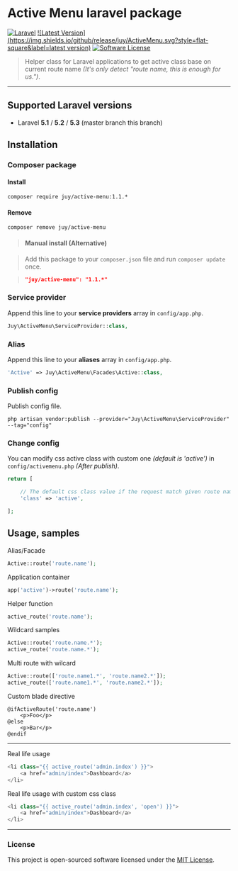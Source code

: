 # Active Menu laravel package

[![Laravel](https://img.shields.io/badge/Laravel-5.3.*-orange.svg?style=flat-square)](http://laravel.com) [![Latest Version](https://img.shields.io/github/release/juy/ActiveMenu.svg?style=flat-square&label=latest version)](https://github.com/juy/ActiveMenu/tags) [![Software License](https://img.shields.io/badge/license-MIT-blue.svg?style=flat-square)](LICENSE)

> Helper class for Laravel applications to get active class base on current route name *(It's only detect "route name, this is enough for us.")*.

----------

## Supported Laravel versions

- Laravel **5.1** / **5.2** / **5.3** (master branch this branch)

## Installation

### Composer package

#### Install

```
composer require juy/active-menu:1.1.*
```

#### Remove

```
composer remove juy/active-menu
```

> #### Manual install (Alternative)

> Add this package to your `composer.json` file and run `composer update` once.

> ```json
>"juy/active-menu": "1.1.*"
>```

### Service provider

Append this line to your **service providers** array in `config/app.php`.

```php
Juy\ActiveMenu\ServiceProvider::class,
```

### Alias

Append this line to your **aliases** array in `config/app.php`.

```php
'Active' => Juy\ActiveMenu\Facades\Active::class,
```

### Publish config

Publish config file.

```
php artisan vendor:publish --provider="Juy\ActiveMenu\ServiceProvider" --tag="config"
```

### Change config

You can modify css active class with custom one *(default is 'active')* in `config/activemenu.php` *(After publish)*.


```php
return [

    // The default css class value if the request match given route name
    'class' => 'active',

];
```


## Usage, samples

Alias/Facade

```php
Active::route('route.name');
```

Application container

```php
app('active')->route('route.name');
```

Helper function

```php
active_route('route.name');
```

Wildcard samples

```php
Active::route('route.name.*');
active_route('route.name.*');
```

Multi route with wilcard

```php
Active::route(['route.name1.*', 'route.name2.*']);
active_route(['route.name1.*', 'route.name2.*']);

```

Custom blade directive

```
@ifActiveRoute('route.name')
    <p>Foo</p>
@else
    <p>Bar</p>
@endif
```

----------

Real life usage

```php
<li class="{{ active_route('admin.index') }}">
    <a href="admin/index">Dashboard</a>
</li>
```

Real life usage with custom css class

```php
<li class="{{ active_route('admin.index', 'open') }}">
    <a href="admin/index">Dashboard</a>
</li>
```

----------

### License

This project is open-sourced software licensed under the [MIT License](LICENSE.txt).